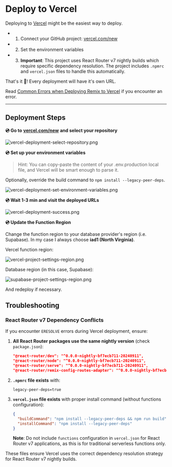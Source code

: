 # Deploy to Vercel

Deploying to [Vercel](https://vercel.com/) might be the easiest way to deploy.

- 1. Connect your GitHub project: [vercel.com/new](http://vercel.com/new)
- 2. Set the environment variables
- 3. **Important**: This project uses React Router v7 nightly builds which require specific dependency resolution. The project includes `.npmrc` and `vercel.json` files to handle this automatically.

That's it 🎉! Every deployment will have it's own URL.

Read [Common Errors when Deploying Remix to Vercel](https://saasrock.com/docs/articles/common-errors-when-deploying-remix-to-vercel) if you encounter an error.

---

## **Deployment Steps**

**💿 Go to** [**vercel.com/new**](http://vercel.com/new) **and select your repository**

![vercel-deployment-select-repository.png](https://qwcsbptoezmuwgyijrxp.supabase.co/storage/v1/object/public/novel/1717178208567-vercel-deployment-select-repository.png "vercel-deployment-select-repository.png")

**💿 Set up your environment variables**

> Hint: You can copy-paste the content of your .env.production local file, and Vercel will be smart enough to parse it.

Optionally, override the build command to `npm install --legacy-peer-deps`.

![vercel-deployment-set-environment-variables.png](https://qwcsbptoezmuwgyijrxp.supabase.co/storage/v1/object/public/novel/1717178226530-vercel-deployment-set-environment-variables.png "vercel-deployment-set-environment-variables.png")

**💿 Wait 1-3 min and visit the deployed URLs**

![vercel-deployment-success.png](https://qwcsbptoezmuwgyijrxp.supabase.co/storage/v1/object/public/novel/1717178675183-vercel-deployment-success.png "vercel-deployment-success.png")

**💿 Update the Function Region**

Change the function region to your database provider's region (i.e. Supabase). In my case I always choose **iad1 (North Virginia)**.

Vercel function region:

![vercel-project-settings-region.png](https://qwcsbptoezmuwgyijrxp.supabase.co/storage/v1/object/public/novel/1721940982821-vercel-project-settings-region.png "vercel-project-settings-region.png")

Database region (in this case, Supabase):

![supabase-project-settings-region.png](https://qwcsbptoezmuwgyijrxp.supabase.co/storage/v1/object/public/novel/1721941075247-supabase-project-settings-region.png "supabase-project-settings-region.png")

And redeploy if necessary.

## **Troubleshooting**

### React Router v7 Dependency Conflicts

If you encounter `ERESOLVE` errors during Vercel deployment, ensure:

1. **All React Router packages use the same nightly version** (check `package.json`):
   ```json
   "@react-router/dev": "^0.0.0-nightly-bf7ecb711-20240911",
   "@react-router/node": "^0.0.0-nightly-bf7ecb711-20240911",
   "@react-router/serve": "^0.0.0-nightly-bf7ecb711-20240911",
   "@react-router/remix-config-routes-adapter": "^0.0.0-nightly-bf7ecb711-20240911"
   ```

2. **`.npmrc` file exists** with:
   ```
   legacy-peer-deps=true
   ```

3. **`vercel.json` file exists** with proper install command (without functions configuration):
   ```json
   {
     "buildCommand": "npm install --legacy-peer-deps && npm run build",
     "installCommand": "npm install --legacy-peer-deps"
   }
   ```
   
   **Note**: Do not include `functions` configuration in `vercel.json` for React Router v7 applications, as this is for traditional serverless functions only.

These files ensure Vercel uses the correct dependency resolution strategy for React Router v7 nightly builds.
